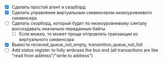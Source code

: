 - [X] Сделать простой агент и скорборд
- [X] Сделать управление виртуальным сиквенсером низкоуровневого сиквенсера
- [ ] Сделать скорборд, который будет по низкоуровневому сингалу воссоздавать иначально переданные байты
    - [ ] Если можно, то может проще отправлять транзакции из виртуального сиквенсора

- [X] Вывести recieved_queue_not_empty, transmition_queue_not_full
- [ ] Add status register to fully embrase the bus end (all transactions are like "read from address"/"write to address")
